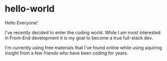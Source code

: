# hello-world

Hello Everyone! 

I've recently decided to enter the coding world. While I am most interested in Front-End development it is my goal to become a true full-stack dev. 

I'm currently using free materials that I've found online while using aquiring insight from a few friends who have been coding for years. 
